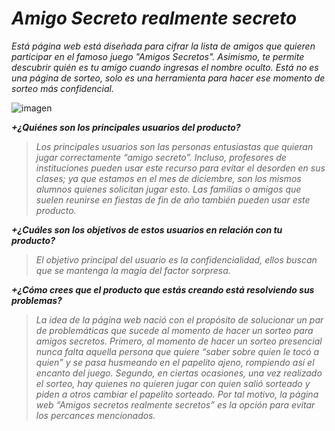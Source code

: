 # *Amigo Secreto realmente secreto*

*Está página web está diseñada para cifrar la lista de amigos que quieren participar en el famoso juego "Amigos Secretos". Asimismo, te permite descubrir quién es tu amigo cuando ingresas el nombre oculto. Está no es una página de sorteo, solo es una herramienta para hacer ese momento de sorteo más confidencial.*

![imagen](https://subefotos.com/ver/?3e40848f988cdfe3d41ebcb946d70769o.png)

***+¿Quiénes son los principales usuarios del producto?***


>*Los principales usuarios son las personas entusiastas que quieran jugar correctamente “amigo secreto”. Incluso, profesores de instituciones pueden usar este recurso para evitar el desorden en sus clases; ya que estamos en el mes de diciembre, son los mismos alumnos quienes solicitan jugar esto. Las familias o amigos que suelen reunirse en fiestas de fin de año también pueden usar este producto.*

***+¿Cuáles son los objetivos de estos usuarios en relación con tu producto?***

>*El objetivo principal del usuario es la confidencialidad, ellos buscan que se mantenga la magia del factor sorpresa.*

***+¿Cómo crees que el producto que estás creando está resolviendo sus problemas?***

>*La idea de la página web nació con el propósito de solucionar un par de problemáticas que sucede al momento de hacer un sorteo para amigos secretos. Primero, al momento de hacer un sorteo presencial nunca falta aquella persona que quiere “saber sobre quien le tocó a quien” y se pasa husmeando en el papelito ajeno, rompiendo así el encanto del juego. Segundo, en ciertas ocasiones, una vez realizado el sorteo, hay quienes no quieren jugar con quien salió sorteado y piden a otros cambiar el papelito sorteado. Por tal motivo, la página web “Amigos secretos realmente secretos” es la opción para evitar los percances mencionados.*
